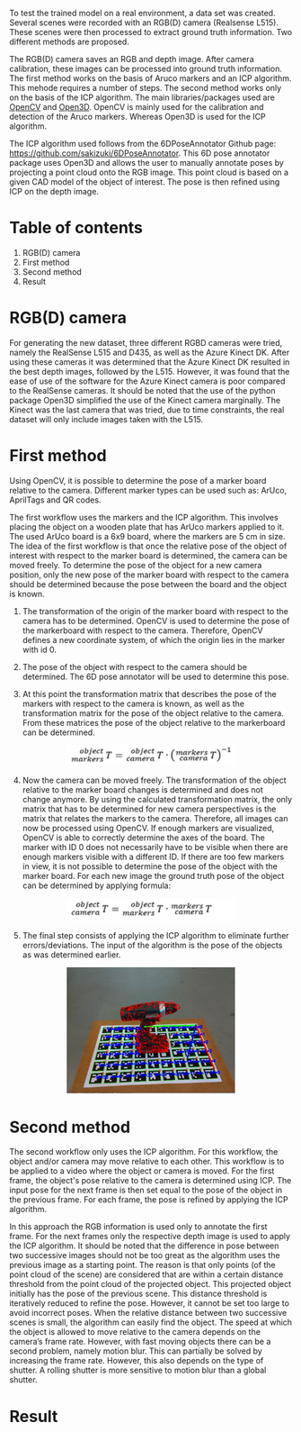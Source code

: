 To test the trained model on a real environment, a data set was created. Several scenes were recorded with an RGB(D) camera (Realsense L515). These scenes were then processed to extract ground truth information. Two different methods are proposed. 

The RGB(D) camera saves an RGB and depth image. After camera calibration, these images can be processed into ground truth information. The first method works on the basis of Aruco markers and an ICP algorithm. This mehode requires a number of steps. The second method works only on the basis of the ICP algorithm. 
The main libraries/packages used are [OpenCV](https://opencv.org/) and [Open3D](http://www.open3d.org/). OpenCV is mainly used for the calibration and detection of the Aruco markers. Whereas Open3D is used for the ICP algorithm. 

The ICP algorithm used follows from the 6DPoseAnnotator Github page: https://github.com/sakizuki/6DPoseAnnotator. This 6D pose annotator package uses Open3D and allows the user to manually annotate poses by projecting a point cloud onto the RGB image. This point cloud is based on a given CAD model of the object of interest. The pose is then refined using ICP on the depth image.

# Table of contents 
1. RGB(D) camera
2. First method
3. Second method
4. Result

# RGB(D) camera
For generating the new dataset, three different RGBD cameras were tried, namely the RealSense L515 and D435, as well as the Azure Kinect DK. After using these cameras it was determined that the Azure Kinect DK resulted in the best depth images, followed by the L515. However, it was found that the ease of use of the software for the Azure Kinect camera is poor compared to the RealSense cameras. It should be noted that the use of the python package Open3D simplified the use of the Kinect camera marginally. The Kinect was the last camera that was tried, due to time constraints, the real dataset will only include images taken with the L515. 

# First method
Using OpenCV, it is possible to determine the pose of a marker board relative to the camera. Different marker types can be used such as: ArUco, AprilTags and QR codes.

The first workflow uses the markers and the ICP algorithm. This involves placing the object on a wooden plate that has ArUco markers applied to it. The used ArUco board is a 6x9 board, where the markers are 5 cm in size. The idea of the first workflow is that once the relative pose of the object of interest with respect to the marker board is determined, the camera can be moved freely. To determine the pose of the object for a new camera position, only the new pose of the marker board with respect to the camera should be determined because the pose between the board and the object is known.

1. The transformation of the origin of the marker board with respect to the camera has to be determined. OpenCV is used to determine the pose of the markerboard with respect to the camera. Therefore, OpenCV defines a new coordinate system, of which the origin lies in the marker with id 0. 

2. The pose of the object with respect to the camera should be determined. The 6D pose annotator will be used to determine this pose.

3. At this point the transformation matrix that describes the pose of the markers with respect to the camera is known, as well as the transformation matrix for the pose of the object relative to the camera. From these matrices the pose of the object relative to the markerboard can be determined.

<p align="center">
 <img src="images/formula_1.png" width="300">
</p>

4. Now the camera can be moved freely. The transformation of the object relative to the marker board changes is determined and does not change anymore. By using the calculated transformation matrix, the only matrix that has to be determined for new camera perspectives is the matrix that relates the markers to the camera. Therefore, all images can now be processed using OpenCV. If enough markers are visualized, OpenCV is able to correctly determine the axes of the board. The marker with ID 0 does not necessarily have to be visible when there are enough markers visible with a different ID. If there are too few markers in view, it is not possible to determine the pose of the object with the marker board. For each new image the ground truth pose of the object can be determined by applying formula: 

<p align="center">
 <img src="images/formula_2.png" width="300">
</p>

5. The final step consists of applying the ICP algorithm to eliminate further errors/deviations. The input of the algorithm is the pose of the objects as was determined earlier. 

<p align="center">
 <img src="images/method_1_example.png" width="300">
</p>

# Second method
The second workflow only uses the ICP algorithm. For this workflow, the object and/or camera may move relative to each other. This workflow is to be applied to a video where the object or camera is moved. For the first frame, the object's pose relative to the camera is determined using ICP. The input pose for the next frame is then set equal to the pose of the object in the previous frame. For each frame, the pose is refined by applying the ICP algorithm.

In this approach the RGB information is used only to annotate the first frame. For the next frames only the respective depth image is used to apply the ICP algorithm. It should be noted that the difference in pose between two successive images should not be too great as the algorithm uses the previous image as a starting point. The reason is that only points (of the point cloud of the scene) are considered that are within a certain distance threshold from the point cloud of the projected object. This projected object initially has the pose of the previous scene. This distance threshold is iteratively reduced to refine the pose. However, it cannot be set too large to avoid incorrect poses. When the relative distance between two successive scenes is small, the algorithm can easily find the object. The speed at which the object is allowed to move relative to the camera depends on the camera’s frame rate. However, with fast moving objects there can be a second problem, namely motion blur. This can partially be solved by increasing the frame rate. However, this also depends on the type of shutter. A rolling shutter is more sensitive to motion blur than a global shutter.

# Result

